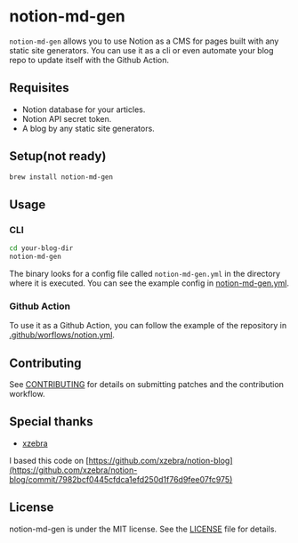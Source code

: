 # notion-md-gen

`notion-md-gen` allows you to use Notion as a CMS for pages built with any static site generators. You can use it as a cli or even automate your blog repo to update itself with the Github Action.

## Requisites

- Notion database for your articles.
- Notion API secret token.
- A blog by any static site generators.

## Setup(not ready)
```bash
brew install notion-md-gen
```

## Usage

### CLI

```bash
cd your-blog-dir
notion-md-gen
```

The binary looks for a config file called `notion-md-gen.yml` in the directory where it is executed. You can see the example config in [notion-md-gen.yml](notion-md-gen.yml).

### Github Action

To use it as a Github Action, you can follow the example of the repository in [.github/worflows/notion.yml](.github/workflows/notion.yml).

## Contributing
See [CONTRIBUTING](CONTRIBUTING.md) for details on submitting patches and the contribution workflow.

## Special thanks
- [xzebra](https://github.com/xzebra)

I based this code on [https://github.com/xzebra/notion-blog](https://github.com/xzebra/notion-blog/commit/7982bcf0445cfdca1efd250d1f76d9fee07fc975)

## License
notion-md-gen is under the MIT license. See the [LICENSE](/LICENSE) file for details.